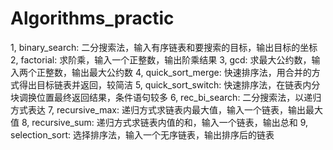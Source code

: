 # Algorithms_practic
  1, binary_search: 二分搜索法，输入有序链表和要搜索的目标，输出目标的坐标
  2, factorial: 求阶乘，输入一个正整数，输出阶乘结果
  3, gcd: 求最大公约数，输入两个正整数，输出最大公约数
  4, quick_sort_merge: 快速排序法，用合并的方式得出目标链表并返回，较简洁
  5, quick_sort_switch: 快速排序法，在链表内分块调换位置最终返回结果，条件语句较多
  6, rec_bi_search: 二分搜索法，以递归方式表达
  7, recursive_max: 递归方式求链表内最大值，输入一个链表，输出最大值
  8, recursive_sum: 递归方式求链表内值的和，输入一个链表，输出总和
  9, selection_sort: 选择排序法，输入一个无序链表，输出排序后的链表
